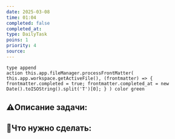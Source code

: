 ```yaml
---
date: 2025-03-08
time: 01:04
completed: false
completed_at:  
type: DailyTask
poins: 1
priority: 4
source: 
---
```


```button name 
type append 
action this.app.fileManager.processFrontMatter( this.app.workspace.getActiveFile(), (frontmatter) => { frontmatter.completed = true; frontmatter.completed_at = new Date().toISOString().split('T')[0]; } ) color green
```

## ⚠️Описание задачи:



## 📝Что нужно сделать:

